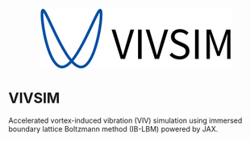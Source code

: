 <p align="center">
<img src ="assets/vivsim.svg"/>
</p>

# VIVSIM 

Accelerated vortex-induced vibration (VIV) simulation using immersed boundary lattice Boltzmann method (IB-LBM) powered by JAX.